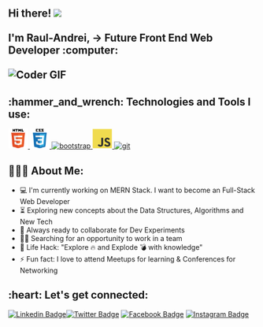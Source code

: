 <h2 align="left">
 <abc>
  <br>Hi there! <img src="https://user-images.githubusercontent.com/42378118/110234147-e3259600-7f4e-11eb-95be-0c4047144dea.gif" width="30"><br>
  <br> I'm Raul-Andrei, -> Future Front End Web Developer :computer:<br>
  <br>
    <img src="https://media.giphy.com/media/SWoSkN6DxTszqIKEqv/giphy.gif" alt="Coder GIF" width="500">
 </abc>
</h2> 
<h2 align="left">:hammer_and_wrench: Technologies and Tools I use:</h2>
<p align="left">
    <a href="https://www.w3.org/html/" target="_blank"> <img src="https://raw.githubusercontent.com/devicons/devicon/master/icons/html5/html5-original-wordmark.svg" alt="html5" width="40" height="40"/> </a>
    <a href="https://www.w3schools.com/css/" target="_blank"> <img src="https://raw.githubusercontent.com/devicons/devicon/master/icons/css3/css3-original-wordmark.svg" alt="css3" width="40" height="40"/> </a>
<a href="https://getbootstrap.com/" target="_blank"> <img src="https://cdn.worldvectorlogo.com/logos/bootstrap-4.svg" alt="bootstrap" width="40" height="40"/> </a>
    <a href="https://developer.mozilla.org/en-US/docs/Web/JavaScript" target="_blank"> <img src="https://raw.githubusercontent.com/devicons/devicon/master/icons/javascript/javascript-original.svg" alt="javascript" width="40" height="40"/> </a>
<a href="https://git-scm.com/" target="_blank"> <img src="https://www.vectorlogo.zone/logos/git-scm/git-scm-icon.svg" alt="git" width="40" height="40"/> </a>
    </p>

<h2 align="left">👨🏻‍💻 About Me:</h2>

- :computer: I'm currently working on MERN Stack. I want to become an Full-Stack Web Developer
- :hourglass_flowing_sand:  Exploring new concepts about the Data Structures, Algorithms and New Tech
- :rocket: Always ready to collaborate for Dev Experiments
- :man_technologist: Searching for an opportunity to work in a team
- :dart: Life Hack: "Explore :fire: and Explode :bomb: with knowledge" 
- :zap: Fun fact: I love to attend Meetups for learning & Conferences for Networking<br>

<h2 align="left">:heart: Let's get connected:</h2>

[![Linkedin Badge](https://img.shields.io/badge/-raulandreipocola-blue?style=flat-square&logo=Linkedin&logoColor=white&link=https://www.linkedin.com/in/raul-andrei-pocola/)](https://www.linkedin.com/in/raul-andrei-pocola/)[![Twitter Badge](https://img.shields.io/badge/-@PocolaRaul-1ca0f1?style=flat-square&labelColor=1ca0f1&logo=twitter&logoColor=white&link=https://twitter.com/PocolaRaul)](https://twitter.com/PocolaRaul) [![Facebook Badge](https://img.shields.io/badge/-@pocola.raul-3b5998?style=flat-square&labelColor=3b5998&logo=facebook&logoColor=white&link=https://www.facebook.com/pocola.raul)](https://www.facebook.com/pocola.raul) [![Instagram Badge](https://img.shields.io/badge/-@raulpoco-D7008A?style=flat-square&labelColor=D7008A&logo=Instagram&logoColor=white&link=https://www.instagram.com/raulpoco/)](https://www.instagram.com/raulpoco/)
